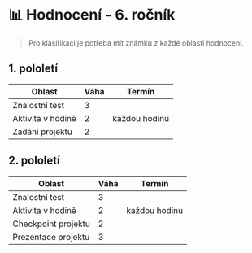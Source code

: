 # 📊 Hodnocení - 6. ročník

> Pro klasifikaci je potřeba mít známku z každé oblasti hodnocení.

## 1. pololetí

| Oblast            | Váha | Termín        |
| ----------------- | ---- | ------------- |
| Znalostní test    | 3    |               |
| Aktivita v hodině | 2    | každou hodinu |
| Zadání projektu   | 2    |               |


## 2. pololetí

| Oblast              | Váha | Termín        |
| ------------------- | ---- | ------------- |
| Znalostní test      | 3    |               |
| Aktivita v hodině   | 2    | každou hodinu |
| Checkpoint projektu | 2    |               |
| Prezentace projektu | 3    |               |

